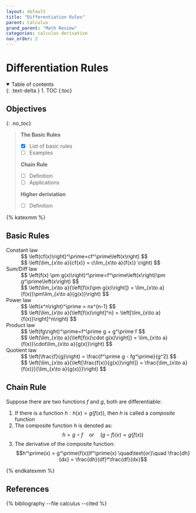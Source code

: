 ```yaml
---
layout: default
title: "Differentiation Rules"
parent: Calculus
grand_parent: "Math Review"
categories: calculus derivative
nav_order: 2
---
```


# Differentiation Rules

<details open markdown="block">
  <summary>
    Table of contents
  </summary>
  {: .text-delta }
1. TOC
{:toc}
</details>

## Objectives
{: .no_toc}

> **The Basic Rules**
>
> - [x] List of basic rules
> - [ ] Examples
>
> **Chain Rule**
>
> - [ ] Definition
> - [ ] Applications
>
> **Higher deriviation**
>
> - [ ] Definition

{% katexmm %}

## Basic Rules

<dl>
  <dt>Constant law</dt>
  <dd>
    $$
    \left(cf(x)\right)^\prime=cf^\prime\left(x\right)
    $$
  </dd>
  <dd>
    $$
    \left(\lim_{x\to a}{cf(x)} = c\lim_{x\to a}{f(x)} \right)
    $$
  </dd>
  <dt>Sum/Diff law</dt>
  <dd>
    $$
    \left(f(x) \pm g(x)\right)^\prime=f^\prime\left(x\right)\pm g^\prime\left(x\right)
    $$
  </dd>
  <dd>
    $$
    \left(\lim_{x\to a}{\left[f(x)\pm g(x)\right]} = \lim_{x\to a}{f(x)}\pm\lim_{x\to a}{g(x)}\right)
    $$
  </dd>
  <dt>Power law</dt>
  <dd>
    $$
    \left(x^n\right)^\prime = nx^{n-1}
    $$
  </dd>
  <dd>
    $$
    \left(\lim_{x\to a}{\left[f(x)\right]^n} = \left[\lim_{x\to a}{f(x)}\right]^n\right)
    $$
  </dd>
  <dt>Product law</dt>
  <dd>
    $$
    \left(fg\right)^\prime=f^\prime g + g^\prime f
    $$
  </dd>
  <dd>
    $$
    \left(\lim_{x\to a}{\left[f(x)\cdot g(x)\right]} = \lim_{x\to a}{f(x)}\cdot\lim_{x\to a}{g(x)}\right)
    $$
  </dd>
  <dt>Quotient law</dt>
  <dd>
    $$
    \left(\frac{f}{g}\right) = \frac{f^\prime g - fg^\prime}{g^2}
    $$
  </dd>
  <dd>
    $$
    \left(\lim_{x\to a}{\left[\frac{f(x)}{g(x)}\right]} = \frac{\lim_{x\to a}{f(x)}}{\lim_{x\to a}{g(x)}}\right)
    $$
  </dd>
</dl>

## Chain Rule

Suppose there are two functions $f$ and $g$, both are differentiable:

1. If there is a function $h: h(x) = g(f(x))$, then $h$ is called a *composite* function
2. The composite function $h$ is denoted as: $$h=g\circ f \quad \text{or} \quad (g\circ f)(x) = g(f(x))$$
3. The derivative of the composite function: $$h^\prime(x) = g^\prime(f(x))f^\prime(x) \quad\text{or}\quad \frac{dh}{dx} = \frac{dh}{df}*\frac{df}{dx}$$

{% endkatexmm %}

## References

{% bibliography --file calculus --cited %}

[fig3_trig_function]: /assets/images/calculus/trig_functions.jpg "Trigometric functions"
[trig_review]: https://tutorial.math.lamar.edu/Classes/CalcI/TrigFcns.aspx
